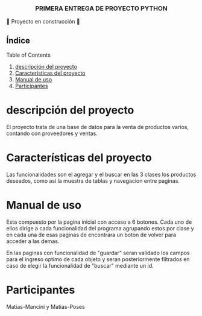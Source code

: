 <h3 align="center">PRIMERA ENTREGA DE PROYECTO PYTHON</h3>

:construction: Proyecto en construcción :construction:

## Índice
  <summary>Table of Contents</summary>
  <ol>
    <li><a href="# descripción del proyecto">descripción del proyecto</a></li>
    <li><a href="# Características del proyecto">Características del proyecto</a></li>
    <li><a href="# Manual de uso ">Manual de uso </a></li>
    <li><a href="# Participantes">Participantes</a></li>
  </ol>





# descripción del proyecto
El proyecto trata de una base de datos para la venta de productos varios, contando con proveedores y ventas.

# Características del proyecto
Las funcionalidades son el agregar y el buscar en las 3 clases los productos deseados, como asi la muestra de tablas y navegacion entre paginas.

# Manual de uso 
Esta compuesto por la pagina inicial con acceso a 6 botones. Cada uno de ellos dirige a cada funcionalidad del programa agrupando estos por clase y
en cada una de esas paginas de encontrara un boton de volver para acceder a las demas.

En las paginas con funcionalidad de "guardar" seran validado los campos para el ingreso optimo de cada objeto y seran posteriormente filtrados en caso de 
elegir la funcionalidad de "buscar" mediante un id.

# Participantes
Matias-Mancini y Matias-Poses 
